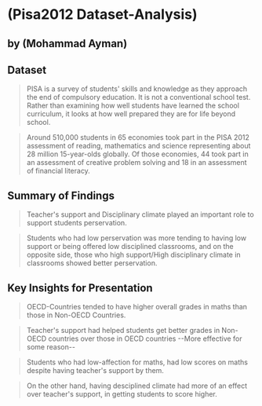 # (Pisa2012 Dataset-Analysis)
## by (Mohammad Ayman)


## Dataset

> PISA is a survey of students' skills and knowledge as they approach the end of compulsory education. It is not a conventional school test. Rather than examining how well students have learned the school curriculum, it looks at how well prepared they are for life beyond school.


> Around 510,000 students in 65 economies took part in the PISA 2012 assessment of reading, mathematics and science representing about 28 million 15-year-olds globally. Of those economies, 44 took part in an assessment of creative problem solving and 18 in an assessment of financial literacy.




## Summary of Findings

> Teacher's support and Disciplinary climate played an important role to support students perservation.

> Students who had low perservation was more tending to having low support or being offered low disciplined classrooms, and on the opposite side, those who high support/High disciplinary climate in classrooms showed better perservation.

## Key Insights for Presentation

> OECD-Countries tended to have higher overall grades in maths than those in Non-OECD Countries.

> Teacher's support had helped students get better grades in Non-OECD countries over those in OECD countries --More effective for some reason--

> Students who had low-affection for maths, had low scores on maths despite having teacher's support by them.

> On the other hand, having desciplined climate had more of an effect over teacher's support, in getting students to score higher.